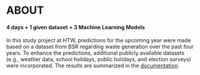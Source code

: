 # ABOUT

#### 4 days + 1 given dataset + 3 Machine Learning Models

In this study project at HTW, predictions for the upcoming year were made 
based on a dataset from BSR regarding waste generation over the past four years. 
To enhance the predictions, additional publicly available datasets (e.g., weather data, school holidays, public holidays, and election surveys) 
were incorporated. The results are summarized in the [documentation](Dokumentation.pdf).
